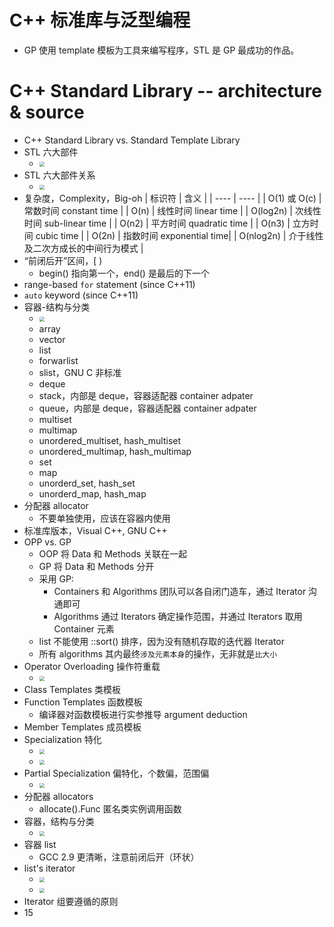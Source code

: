 # C++ 标准库与泛型编程

* GP 使用 template 模板为工具来编写程序，STL 是 GP 最成功的作品。

# C++ Standard Library -- architecture & source

* C++ Standard Library vs. Standard Template Library
* STL 六大部件
  * <img src="Media/CPP标准库体系结构与内核分析/2020-08-30-11-42-25.png" style="zoom:50%;" />
* STL 六大部件关系
  * <img src="Media/CPP标准库体系结构与内核分析/2020-08-30-11-53-31.png" style="zoom:50%;" />
* 复杂度，Complexity，Big-oh
    |  标识符   | 含义  |
    |  ----  | ----  |
    | O(1) 或 O(c)  | 常数时间 constant time  |
    | O(n)  | 线性时间 linear time |
    | O(log2n) | 次线性时间 sub-linear time |
    | O(n2) | 平方时间 quadratic time |
    | O(n3) | 立方时间 cubic time |
    | O(2n) | 指数时间 exponential time|
    | O(nlog2n) | 介于线性及二次方成长的中间行为模式 |
* “前闭后开”区间，[ )
  * begin() 指向第一个，end() 是最后的下一个
* range-based `for` statement (since C++11)
* `auto` keyword (since C++11)
* 容器-结构与分类
  * <img src="Media/CPP标准库体系结构与内核分析/2020-08-30-13-44-53.png" style="zoom:50%;" />
  * array
  * vector
  * list
  * forwarlist
  * slist，GNU C 非标准
  * deque
  * stack，内部是 deque，容器适配器 container adpater
  * queue，内部是 deque，容器适配器 container adpater
  * multiset
  * multimap
  * unordered_multiset, hash_multiset
  * unordered_multimap, hash_multimap 
  * set
  * map
  * unorderd_set, hash_set
  * unorderd_map, hash_map
* 分配器 allocator
  * 不要单独使用，应该在容器内使用
* 标准库版本，Visual C++, GNU C++
* OPP vs. GP
  * OOP 将 Data 和 Methods 关联在一起
  * GP 将 Data 和 Methods 分开
  * 采用 GP: 
    * Containers 和 Algorithms 团队可以各自闭门造车，通过 Iterator 沟通即可
    * Algorithms 通过 Iterators 确定操作范围，并通过 Iterators 取用 Container 元素
  * list 不能使用 ::sort() 排序，因为没有随机存取的迭代器 Iterator
  * 所有 algorithms 其内最终`涉及元素本身`的操作，无非就是`比大小`
* Operator Overloading 操作符重载
  * <img src="Media/CPP标准库体系结构与内核分析/2020-08-30-23-56-26.png" style="zoom:50%;" />
* Class Templates 类模板
* Function Templates 函数模板
  * 编译器对函数模板进行实参推导 argument deduction
* Member Templates 成员模板
* Specialization 特化
  * <img src="Media/CPP标准库体系结构与内核分析/2020-08-31-00-12-38.png" style="zoom:50%;" />
  * <img src="Media/CPP标准库体系结构与内核分析/2020-08-31-00-14-53.png" style="zoom:50%;" />
* Partial Specialization 偏特化，个数偏，范围偏
  * <img src="Media/CPP标准库体系结构与内核分析/2020-08-31-00-15-43.png" style="zoom:50%;" />
* 分配器 allocators
  * allocate().Func 匿名类实例调用函数
* 容器，结构与分类
  * <img src="Media/CPP标准库体系结构与内核分析/2020-09-02-21-49-28.png" style="zoom:50%;" />
* 容器 list
  * GCC 2.9 更清晰，注意前闭后开（环状）
* list's iterator
  * <img src="Media/CPP标准库体系结构与内核分析/2020-09-02-22-10-09.png" style="zoom:50%;" />
  * <img src="Media/CPP标准库体系结构与内核分析/2020-09-02-22-25-24.png" style="zoom:50%;" />
* Iterator 组要遵循的原则
* 15


